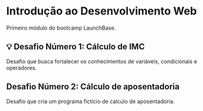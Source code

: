 # Introdução ao Desenvolvimento Web
Primeiro módulo do bootcamp LaunchBase.

## 💡 Desafio Número 1: Cálculo de IMC
Desafio que busca fortalecer os conhecimentos de variáveis, condicionais e operadores.

## Desafio Número 2: Cálculo de aposentadoria
Desafio que cria um programa ficticio de calculo de aposentadoria.